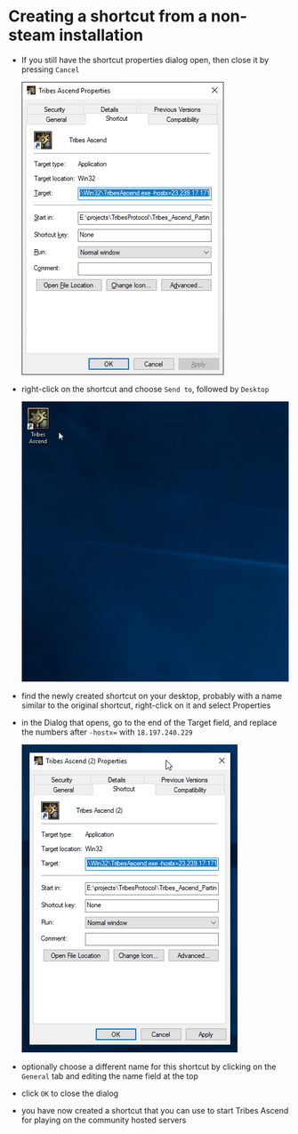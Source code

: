 # Creating a shortcut from a non-steam installation

* If you still have the shortcut properties dialog open, then close it by pressing `Cancel` 

  [![non-steam shortcut](../images/tashortcut_nonsteam.png?raw=true)](#For_the_non_steam_version)

* right-click on the shortcut and choose `Send to`, followed by `Desktop`

  ![shortcut send to desktop](../images/shortcut_send_to_desktop.gif?raw=true)

* find the newly created shortcut on your desktop, probably with a name similar to the original shortcut, right-click on it and select Properties
* in the Dialog that opens, go to the end of the Target field, and replace the numbers after `-hostx=` with `18.197.240.229`

  ![modify hostx](../images/modify_hostx.gif?raw=true)

* optionally choose a different name for this shortcut by clicking on the `General` tab and editing the name field at the top
* click `OK` to close the dialog
* you have now created a shortcut that you can use to start Tribes Ascend for playing on the community hosted servers
